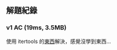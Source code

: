 ## 解題紀錄
### v1 AC (19ms, 3.5MB)
使用 itertools 的[東西](../../../../other/02python語法/package/itertools/combinations和permutations.md)解決，感覺沒學到東西...